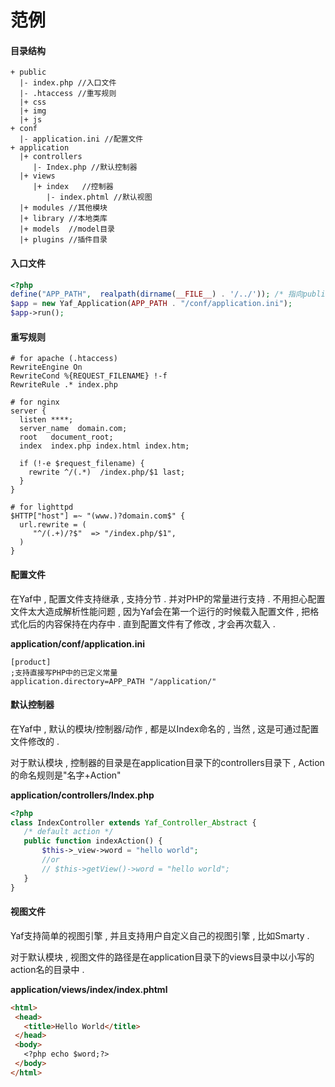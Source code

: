 # 范例

#### 目录结构

```
+ public
  |- index.php //入口文件
  |- .htaccess //重写规则    
  |+ css
  |+ img
  |+ js
+ conf
  |- application.ini //配置文件   
+ application
  |+ controllers
     |- Index.php //默认控制器
  |+ views    
     |+ index   //控制器
        |- index.phtml //默认视图
  |+ modules //其他模块
  |+ library //本地类库
  |+ models  //model目录
  |+ plugins //插件目录
```

#### 入口文件

```php
<?php
define("APP_PATH",  realpath(dirname(__FILE__) . '/../')); /* 指向public的上一级 */
$app = new Yaf_Application(APP_PATH . "/conf/application.ini");
$app->run();
```

#### 重写规则

```
# for apache (.htaccess)
RewriteEngine On
RewriteCond %{REQUEST_FILENAME} !-f
RewriteRule .* index.php

# for nginx
server {
  listen ****;
  server_name  domain.com;
  root   document_root;
  index  index.php index.html index.htm;

  if (!-e $request_filename) {
    rewrite ^/(.*)  /index.php/$1 last;
  }
}

# for lighttpd
$HTTP["host"] =~ "(www.)?domain.com$" {
  url.rewrite = (
     "^/(.+)/?$"  => "/index.php/$1",
  )
}
```

#### 配置文件

在Yaf中 , 配置文件支持继承 , 支持分节 . 并对PHP的常量进行支持 . 不用担心配置文件太大造成解析性能问题 , 因为Yaf会在第一个运行的时候载入配置文件 , 把格式化后的内容保持在内存中 . 直到配置文件有了修改 , 才会再次载入 .

**application/conf/application.ini**

```
[product]
;支持直接写PHP中的已定义常量
application.directory=APP_PATH "/application/"
```

#### 默认控制器

在Yaf中 , 默认的模块/控制器/动作 , 都是以Index命名的 , 当然 , 这是可通过配置文件修改的 .

对于默认模块 , 控制器的目录是在application目录下的controllers目录下 , Action的命名规则是"名字+Action"

**application/controllers/Index.php**

```php
<?php
class IndexController extends Yaf_Controller_Abstract {
   /* default action */
   public function indexAction() {
       $this->_view->word = "hello world";
       //or
       // $this->getView()->word = "hello world";
   }
}
```

#### 视图文件

Yaf支持简单的视图引擎 , 并且支持用户自定义自己的视图引擎 , 比如Smarty .

对于默认模块 , 视图文件的路径是在application目录下的views目录中以小写的action名的目录中 .

**application/views/index/index.phtml**

```markdown
<html>
 <head>
   <title>Hello World</title>
 </head>
 <body>
   <?php echo $word;?>
 </body>
</html>
```



